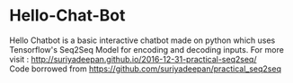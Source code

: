 # Hello-Chat-Bot
Hello Chatbot is a basic interactive chatbot made on python which uses Tensorflow's Seq2Seq Model for encoding and decoding inputs. For more visit : http://suriyadeepan.github.io/2016-12-31-practical-seq2seq/  
Code borrowed from https://github.com/suriyadeepan/practical_seq2seq
